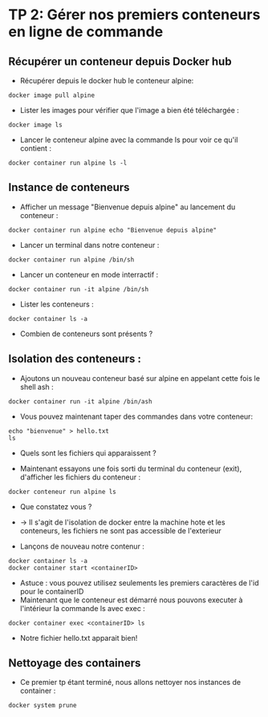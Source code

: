 # TP 2: Gérer nos premiers conteneurs en ligne de commande

## Récupérer un conteneur depuis Docker hub
- Récupérer depuis le docker hub le conteneur alpine:
```
docker image pull alpine
```
- Lister les images pour vérifier que l'image a bien été téléchargée :
```
docker image ls
```
- Lancer le conteneur alpine avec la commande ls pour voir ce qu'il contient :
```
docker container run alpine ls -l
```
## Instance de conteneurs
- Afficher un message "Bienvenue depuis alpine" au lancement du conteneur :
```
docker container run alpine echo "Bienvenue depuis alpine"
```
- Lancer un terminal dans notre conteneur :
```
docker container run alpine /bin/sh
```
- Lancer un conteneur en mode interractif :
```
docker container run -it alpine /bin/sh
```
- Lister les conteneurs :
```
docker container ls -a
```
- Combien de conteneurs sont présents ?

## Isolation des conteneurs :
- Ajoutons un nouveau conteneur basé sur alpine en appelant cette fois le shell ash :
```
docker container run -it alpine /bin/ash
```
- Vous pouvez maintenant taper des commandes dans votre conteneur:
```
echo "bienvenue" > hello.txt
ls
```
- Quels sont les fichiers qui apparaissent ?

- Maintenant essayons une fois sorti du terminal du conteneur (exit), d'afficher les fichiers du conteneur :
```
docker conteneur run alpine ls
```
- Que constatez vous ?
- -> Il s'agit de l'isolation de docker entre la machine hote et les conteneurs, les fichiers ne sont pas accessible de l'exterieur

- Lançons de nouveau notre contenur :
```
docker container ls -a
docker container start <containerID>
```
- Astuce : vous pouvez utilisez seulements les premiers caractères de l'id pour le containerID
- Maintenant que le conteneur est démarré nous pouvons executer à l'intérieur la commande ls avec exec :
```
docker container exec <containerID> ls
```
- Notre fichier hello.txt apparait bien!

## Nettoyage des containers
- Ce premier tp étant terminé, nous allons nettoyer nos instances de container :
```
docker system prune
```